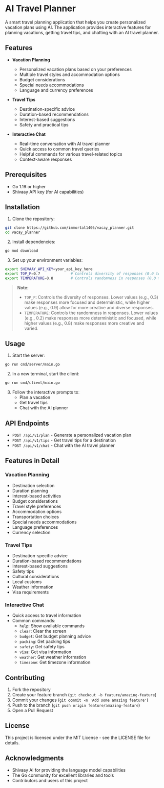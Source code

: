 # AI Travel Planner

A smart travel planning application that helps you create personalized vacation plans using AI. The application provides interactive features for planning vacations, getting travel tips, and chatting with an AI travel planner.

## Features

- **Vacation Planning**

  - Personalized vacation plans based on your preferences
  - Multiple travel styles and accommodation options
  - Budget considerations
  - Special needs accommodations
  - Language and currency preferences

- **Travel Tips**

  - Destination-specific advice
  - Duration-based recommendations
  - Interest-based suggestions
  - Safety and practical tips

- **Interactive Chat**
  - Real-time conversation with AI travel planner
  - Quick access to common travel queries
  - Helpful commands for various travel-related topics
  - Context-aware responses

## Prerequisites

- Go 1.16 or higher
- Shivaay API key (for AI capabilities)

## Installation

1. Clone the repository:

```bash
git clone https://github.com/immortal1405/vacay_planner.git
cd vacay_planner
```

2. Install dependencies:

```bash
go mod download
```

3. Set up your environment variables:

```bash
export SHIVAAY_API_KEY=your_api_key_here
export TOP_P=0.7              # Controls diversity of responses (0.0 to 1.0)
export TEMPERATURE=0.8        # Controls randomness in responses (0.0 to 1.0)
```

> **Note**:
>
> - `TOP_P`: Controls the diversity of responses. Lower values (e.g., 0.3) make responses more focused and deterministic, while higher values (e.g., 0.9) allow for more creative and diverse responses.
> - `TEMPERATURE`: Controls the randomness in responses. Lower values (e.g., 0.2) make responses more deterministic and focused, while higher values (e.g., 0.8) make responses more creative and varied.

## Usage

1. Start the server:

```bash
go run cmd/server/main.go
```

2. In a new terminal, start the client:

```bash
go run cmd/client/main.go
```

3. Follow the interactive prompts to:
   - Plan a vacation
   - Get travel tips
   - Chat with the AI planner

## API Endpoints

- `POST /api/v1/plan` - Generate a personalized vacation plan
- `POST /api/v1/tips` - Get travel tips for a destination
- `POST /api/v1/chat` - Chat with the AI travel planner

## Features in Detail

### Vacation Planning

- Destination selection
- Duration planning
- Interest-based activities
- Budget considerations
- Travel style preferences
- Accommodation options
- Transportation choices
- Special needs accommodations
- Language preferences
- Currency selection

### Travel Tips

- Destination-specific advice
- Duration-based recommendations
- Interest-based suggestions
- Safety tips
- Cultural considerations
- Local customs
- Weather information
- Visa requirements

### Interactive Chat

- Quick access to travel information
- Common commands:
  - `help`: Show available commands
  - `clear`: Clear the screen
  - `budget`: Get budget planning advice
  - `packing`: Get packing tips
  - `safety`: Get safety tips
  - `visa`: Get visa information
  - `weather`: Get weather information
  - `timezone`: Get timezone information

## Contributing

1. Fork the repository
2. Create your feature branch (`git checkout -b feature/amazing-feature`)
3. Commit your changes (`git commit -m 'Add some amazing feature'`)
4. Push to the branch (`git push origin feature/amazing-feature`)
5. Open a Pull Request

## License

This project is licensed under the MIT License - see the LICENSE file for details.

## Acknowledgments

- Shivaay AI for providing the language model capabilities
- The Go community for excellent libraries and tools
- Contributors and users of this project

